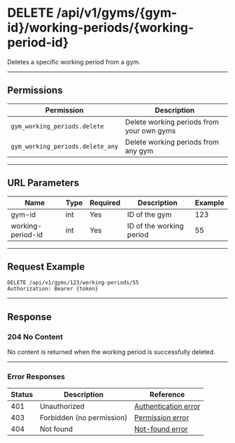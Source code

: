 # DELETE /api/v1/gyms/{gym-id}/working-periods/{working-period-id}

Deletes a specific working period from a gym.


---

## Permissions
| Permission                    | Description                                 |
|-------------------------------|---------------------------------------------|
| `gym_working_periods.delete`  | Delete working periods from your own gyms   |
| `gym_working_periods.delete_any` | Delete working periods from any gym        |

---

## URL Parameters
| Name              | Type | Required | Description                | Example |
|-------------------|------|----------|----------------------------|---------|
| gym-id            | int  | Yes      | ID of the gym              | 123     |
| working-period-id | int  | Yes      | ID of the working period   | 55      |

---

## Request Example
```
DELETE /api/v1/gyms/123/working-periods/55
Authorization: Bearer {token}
```

---

## Response

### 204 No Content
No content is returned when the working period is successfully deleted.

---

### Error Responses
| Status | Description                | Reference                                      |
|--------|----------------------------|------------------------------------------------|
| 401    | Unauthorized               | [Authentication error](../../_globals/authentication-errors.md) |
| 403    | Forbidden (no permission)  | [Permission error](../../_globals/permission-errors.md) |
| 404    | Not found                  | [Not-found error](../../_globals/not-found-errors.md) |
